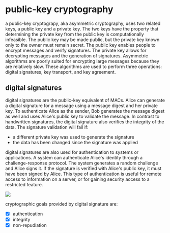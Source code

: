 # public-key cryptography

a public-key cryptograpy, aka asymmetric cryptography, uses two related keys, a public key and a private key. The two keys have the property that determining the private key from the public key is computationally infeasible. The public key may be made public, but the private key known only to the owner must remain secret. The public key enables people to encrypt messages and verify signatures. The private key allows for decrypting messages and the generation of signatures. Asymmetric algorithms are poorly suited for encrypting large messages because they are relatively slow. These algorithms are used to perform three operations: digital signatures, key transport, and key agreement.

## digital signatures

digital signatures are the public-key equivalent of MACs. Alice can generate a digital signature for a message using a message digest and her private key. To authenticate Alice as the sender, Bob generates the message digest as well and uses Alice's public key to validate the message. In contrast to handwritten signatures, the digital signature also verifies the integrity of the data. The signature validation will fail if:
- a different private key was used to generate the signature
- the data has been changed since the signature was applied

digital signatures are also used for authentication to systems or applications. A system can authenticate Alice's identity through a challenge-response protocol. The system generates a random challenge and Alice signs it. If the signature is verified with Alice's public key, it must have been signed by Alice. This type of authentication is useful for remote access to information on a server, or for gaining security access to a restricted feature.

![](https://fadasr.github.io/images/dig-sig-auth.png)

cryptographic goals provided by digital signature are:
 - [x] authentication
 - [x] integrity
 - [x] non-repudiation

<!--stackedit_data:
eyJoaXN0b3J5IjpbLTcwMTQ0NjI0OSwxMDc5MDEyODcwLDExMD
M0NTQ4NjIsMjA2MzU3NDg0NiwtNTUzNTE3MjQ3LDEwOTYyOTY3
ODYsLTk1NTczNTY0MCwyMTI0NjQwNzMsLTE4ODc4ODIwMDYsNT
U1NTAxMTg0XX0=
-->